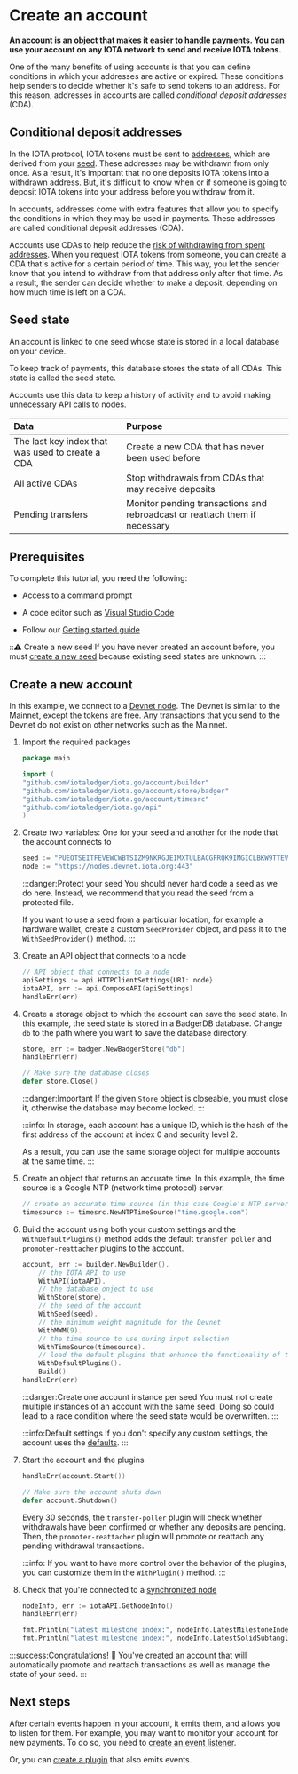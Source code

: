 # Create an account

**An account is an object that makes it easier to handle payments. You can use your account on any IOTA network to send and receive IOTA tokens.**

One of the many benefits of using accounts is that you can define conditions in which your addresses are active or expired. These conditions help senders to decide whether it's safe to send tokens to an address. For this reason, addresses in accounts are called _conditional deposit addresses_ (CDA).

## Conditional deposit addresses

In the IOTA protocol, IOTA tokens must be sent to [addresses](root://dev-essentials/0.1/concepts/addresses-and-signatures.md), which are derived from your [seed](root://getting-started/0.1/introduction/what-is-a-seed.md). These addresses may be withdrawn from only once. As a result, it's important that no one deposits IOTA tokens into a withdrawn address. But, it's difficult to know when or if someone is going to deposit IOTA tokens into your address before you withdraw from it.

In accounts, addresses come with extra features that allow you to specify the conditions in which they may be used in payments. These addresses are called conditional deposit addresses (CDA).

Accounts use CDAs to help reduce the [risk of withdrawing from spent addresses](root://dev-essentials/0.1/concepts/addresses-and-signatures.md#address-reuse). When you request IOTA tokens from someone, you can create a CDA that's active for a certain period of time. This way, you let the sender know that you intend to withdraw from that address only after that time. As a result, the sender can decide whether to make a deposit, depending on how much time is left on a CDA.

## Seed state

An account is linked to one seed whose state is stored in a local database on your device.

To keep track of payments, this database stores the state of all CDAs. This state is called the seed state.

Accounts use this data to keep a history of activity and to avoid making unnecessary API calls to nodes.

|**Data**| **Purpose**|
|:-----------------|:----------|
|The last key index that was used to create a CDA| Create a new CDA that has never been used before|
|All active CDAs|Stop withdrawals from CDAs that may receive deposits|
|Pending transfers| Monitor pending transactions and rebroadcast or reattach them if necessary|

## Prerequisites

To complete this tutorial, you need the following:

* Access to a command prompt
* A code editor such as [Visual Studio Code](https://code.visualstudio.com/Download)

* Follow our [Getting started guide](../introduction/overview.md) 

:::warning: Create a new seed
If you have never created an account before, you must [create a new seed](root://getting-started/0.1/tutorials/get-started.md) because existing seed states are unknown.
:::

## Create a new account

In this example, we connect to a [Devnet node](root://getting-started/0.1/references/iota-networks.md#devnet). The Devnet is similar to the Mainnet, except the tokens are free. Any transactions that you send to the Devnet do not exist on other networks such as the Mainnet.

1. Import the required packages

    ```go
    package main

    import (
	"github.com/iotaledger/iota.go/account/builder"
    "github.com/iotaledger/iota.go/account/store/badger"
    "github.com/iotaledger/iota.go/account/timesrc"
	"github.com/iotaledger/iota.go/api"
    )
    ```

2. Create two variables: One for your seed and another for the node that the account connects to

    ```go
    seed := "PUEOTSEITFEVEWCWBTSIZM9NKRGJEIMXTULBACGFRQK9IMGICLBKW9TTEVSDQMGWKBXPVCBMMCXWMNPDX"
    node := "https://nodes.devnet.iota.org:443"
    ```

    :::danger:Protect your seed
    You should never hard code a seed as we do here. Instead, we recommend that you read the seed from a protected file.

    If you want to use a seed from a particular location, for example a hardware wallet, create a custom `SeedProvider` object, and pass it to the `WithSeedProvider()` method.
    :::

3. Create an API object that connects to a node
   
    ```go
    // API object that connects to a node
    apiSettings := api.HTTPClientSettings{URI: node}
    iotaAPI, err := api.ComposeAPI(apiSettings)
    handleErr(err)
    ```

4. Create a storage object to which the account can save the seed state. In this example, the seed state is stored in a BadgerDB database. Change `db` to the path where you want to save the database directory.

    ```go
    store, err := badger.NewBadgerStore("db")
    handleErr(err)

    // Make sure the database closes
    defer store.Close()
    ```

    :::danger:Important
    If the given `Store` object is closeable, you must close it, otherwise the database may become locked.
    :::

    :::info:
    In storage, each account has a unique ID, which is the hash of the first address of the account at index 0 and security level 2.

    As a result, you can use the same storage object for multiple accounts at the same time.
    :::

5. Create an object that returns an accurate time. In this example, the time source is a Google NTP (network time protocol) server.

     ```go
    // create an accurate time source (in this case Google's NTP server).
    timesource := timesrc.NewNTPTimeSource("time.google.com")
    ```

6. Build the account using both your custom settings and the `WithDefaultPlugins()` method adds the default `transfer poller` and `promoter-reattacher` plugins to the account.

    ```go
    account, err := builder.NewBuilder().
        // the IOTA API to use
        WithAPI(iotaAPI).
        // the database onject to use
        WithStore(store).
        // the seed of the account
        WithSeed(seed).
        // the minimum weight magnitude for the Devnet
        WithMWM(9).
        // the time source to use during input selection
        WithTimeSource(timesource).
        // load the default plugins that enhance the functionality of the account
        WithDefaultPlugins().
        Build()
    handleErr(err)
    ```

    :::danger:Create one account instance per seed
    You must not create multiple instances of an account with the same seed. Doing so could lead to a race condition where the seed state would be overwritten.
    :::

    :::info:Default settings
    If you don't specify any custom settings, the account uses the [defaults](https://github.com/iotaledger/iota.go/blob/master/account/settings.go).
    :::

7. Start the account and the plugins

    ```go
    handleErr(account.Start())

    // Make sure the account shuts down
    defer account.Shutdown()
    ```

    Every 30 seconds, the `transfer-poller` plugin will check whether withdrawals have been confirmed or whether any deposits are pending. Then, the `promoter-reattacher` plugin will promote or reattach any pending withdrawal transactions.

    :::info:
    If you want to have more control over the behavior of the plugins, you can customize them in the `WithPlugin()` method.
    :::

8. Check that you're connected to a [synchronized node](root://node-software/0.1/iri/how-to-guides/run-an-iri-node-on-linux.md#check-that-the-iri-is-synchronized)

    ```go
    nodeInfo, err := iotaAPI.GetNodeInfo()
    handleErr(err)

    fmt.Println("latest milestone index:", nodeInfo.LatestMilestoneIndex)
    fmt.Println("latest milestone index:", nodeInfo.LatestSolidSubtangleMilestone)
    ```

:::success:Congratulations! :tada:
You've created an account that will automatically promote and reattach transactions as well as manage the state of your seed.
:::

## Next steps

After certain events happen in your account, it emits them, and allows you to listen for them. For example, you may want to monitor your account for new payments. To do so, you need to [create an event listener](../how-to-guides/listen-to-events.md).

Or, you can [create a plugin](../how-to-guides/create-plugin.md) that also emits events.
